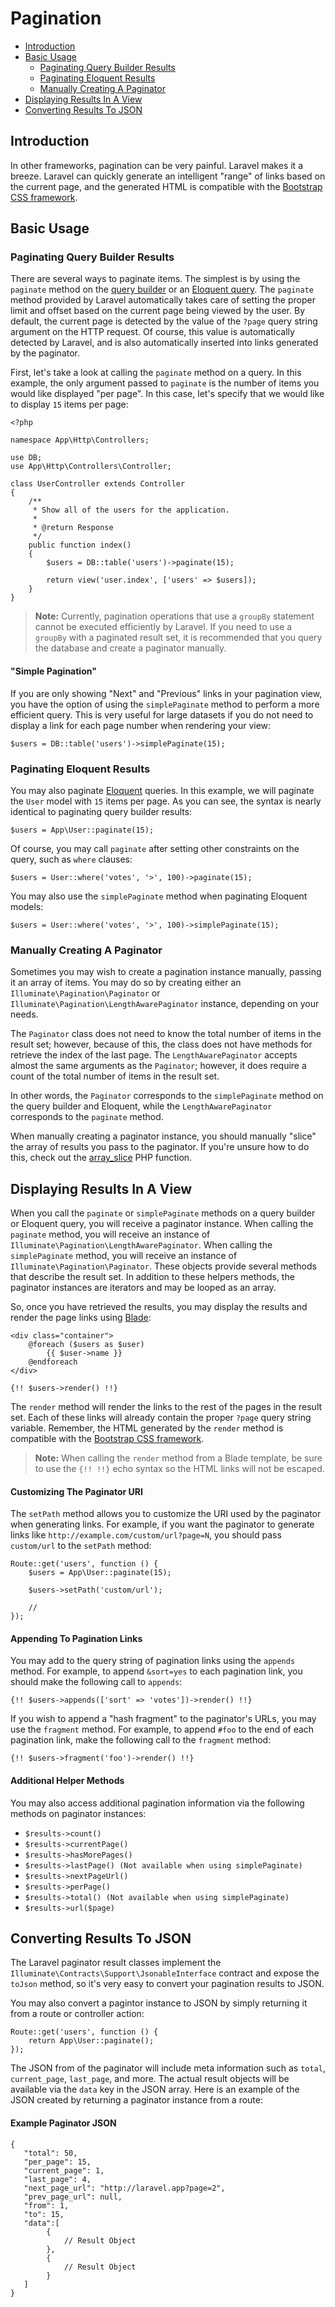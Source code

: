 # Pagination

- [Introduction](#introduction)
- [Basic Usage](#basic-usage)
	- [Paginating Query Builder Results](#paginating-query-builder-results)
	- [Paginating Eloquent Results](#paginating-eloquent-results)
	- [Manually Creating A Paginator](#manually-creating-a-paginator)
- [Displaying Results In A View](#displaying-results-in-a-view)
- [Converting Results To JSON](#converting-results-to-json)

<a name="introduction"></a>
## Introduction

In other frameworks, pagination can be very painful. Laravel makes it a breeze. Laravel can quickly generate an intelligent "range" of links based on the current page, and the generated HTML is compatible with the [Bootstrap CSS framework](http://getbootstrap.com/).

<a name="basic-usage"></a>
## Basic Usage

<a name="paginating-query-builder-results"></a>
### Paginating Query Builder Results

There are several ways to paginate items. The simplest is by using the `paginate` method on the [query builder](/docs/{{version}}/queries) or an [Eloquent query](/docs/{{version}}/eloquent). The `paginate` method provided by Laravel automatically takes care of setting the proper limit and offset based on the current page being viewed by the user. By default, the current page is detected by the value of the `?page` query string argument on the HTTP request. Of course, this value is automatically detected by Laravel, and is also automatically inserted into links generated by the paginator.

First, let's take a look at calling the `paginate` method on a query. In this example, the only argument passed to `paginate` is the number of items you would like displayed "per page". In this case, let's specify that we would like to display `15` items per page:

	<?php

	namespace App\Http\Controllers;

	use DB;
	use App\Http\Controllers\Controller;

	class UserController extends Controller
	{
		/**
		 * Show all of the users for the application.
		 *
		 * @return Response
		 */
		public function index()
		{
			$users = DB::table('users')->paginate(15);

			return view('user.index', ['users' => $users]);
		}
	}

> **Note:** Currently, pagination operations that use a `groupBy` statement cannot be executed efficiently by Laravel. If you need to use a `groupBy` with a paginated result set, it is recommended that you query the database and create a paginator manually.

#### "Simple Pagination"

If you are only showing "Next" and "Previous" links in your pagination view, you have the option of using the `simplePaginate` method to perform a more efficient query. This is very useful for large datasets if you do not need to display a link for each page number when rendering your view:

	$users = DB::table('users')->simplePaginate(15);

<a name="paginating-eloquent-results"></a>
### Paginating Eloquent Results

You may also paginate [Eloquent](/docs/{{version}}/eloquent) queries. In this example, we will paginate the `User` model with `15` items per page. As you can see, the syntax is nearly identical to paginating query builder results:

	$users = App\User::paginate(15);

Of course, you may call `paginate` after setting other constraints on the query, such as `where` clauses:

	$users = User::where('votes', '>', 100)->paginate(15);

You may also use the `simplePaginate` method when paginating Eloquent models:

	$users = User::where('votes', '>', 100)->simplePaginate(15);

<a name="manually-creating-a-paginator"></a>
### Manually Creating A Paginator

Sometimes you may wish to create a pagination instance manually, passing it an array of items. You may do so by creating either an `Illuminate\Pagination\Paginator` or `Illuminate\Pagination\LengthAwarePaginator` instance, depending on your needs.

The `Paginator` class does not need to know the total number of items in the result set; however, because of this, the class does not have methods for retrieve the index of the last page. The `LengthAwarePaginator` accepts almost the same arguments as the `Paginator`; however, it does require a count of the total number of items in the result set.

In other words, the `Paginator` corresponds to the `simplePaginate` method on the query builder and Eloquent, while the `LengthAwarePaginator` corresponds to the `paginate` method.

When manually creating a paginator instance, you should manually "slice" the array of results you pass to the paginator. If you're unsure how to do this, check out the [array_slice](http://php.net/manual/en/function.array-slice.php) PHP function.

<a name="displaying-results-in-a-view"></a>
## Displaying Results In A View

When you call the `paginate` or `simplePaginate` methods on a query builder or Eloquent query, you will receive a paginator instance. When calling the `paginate` method, you will receive an instance of `Illuminate\Pagination\LengthAwarePaginator`. When calling the `simplePaginate` method, you will receive an instance of `Illuminate\Pagination\Paginator`. These objects provide several methods that describe the result set. In addition to these helpers methods, the paginator instances are iterators and may be looped as an array.

So, once you have retrieved the results, you may display the results and render the page links using [Blade](/docs/{{version}}/views):

	<div class="container">
		@foreach ($users as $user)
			{{ $user->name }}
		@endforeach
	</div>

	{!! $users->render() !!}

The `render` method will render the links to the rest of the pages in the result set. Each of these links will already contain the proper `?page` query string variable. Remember, the HTML generated by the `render` method is compatible with the [Bootstrap CSS framework](https://getbootstrap.com).

> **Note:** When calling the `render` method from a Blade template, be sure to use the `{!! !!}` echo syntax so the HTML links will not be escaped.

#### Customizing The Paginator URI

The `setPath` method allows you to customize the URI used by the paginator when generating links. For example, if you want the paginator to generate links like `http://example.com/custom/url?page=N`, you should pass `custom/url` to the `setPath` method:

	Route::get('users', function () {
		$users = App\User::paginate(15);

		$users->setPath('custom/url');

		//
	});

#### Appending To Pagination Links

You may add to the query string of pagination links using the `appends` method. For example, to append `&sort=yes` to each pagination link, you should make the following call to `appends`:

	{!! $users->appends(['sort' => 'votes'])->render() !!}

If you wish to append a "hash fragment" to the paginator's URLs, you may use the `fragment` method. For example, to append `#foo` to the end of each pagination link, make the following call to the `fragment` method:

	{!! $users->fragment('foo')->render() !!}

#### Additional Helper Methods

You may also access additional pagination information via the following methods on paginator instances:

- `$results->count()`
- `$results->currentPage()`
- `$results->hasMorePages()`
- `$results->lastPage() (Not available when using simplePaginate)`
- `$results->nextPageUrl()`
- `$results->perPage()`
- `$results->total() (Not available when using simplePaginate)`
- `$results->url($page)`

<a name="converting-results-to-json"></a>
## Converting Results To JSON

The Laravel paginator result classes implement the `Illuminate\Contracts\Support\JsonableInterface` contract and expose the `toJson` method, so it's very easy to convert your pagination results to JSON.

You may also convert a pagintor instance to JSON by simply returning it from a route or controller action:

	Route::get('users', function () {
		return App\User::paginate();
	});

The JSON from of the paginator will include meta information such as `total`, `current_page`, `last_page`, and more. The actual result objects will be available via the `data` key in the JSON array. Here is an example of the JSON created by returning a paginator instance from a route:

#### Example Paginator JSON

	{
	   "total": 50,
	   "per_page": 15,
	   "current_page": 1,
	   "last_page": 4,
	   "next_page_url": "http://laravel.app?page=2",
	   "prev_page_url": null,
	   "from": 1,
	   "to": 15,
	   "data":[
			{
				// Result Object
			},
			{
				// Result Object
			}
	   ]
	}
